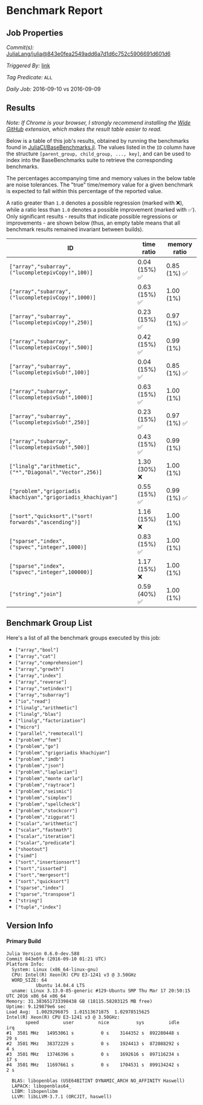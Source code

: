 # Benchmark Report

## Job Properties

*Commit(s):* [JuliaLang/julia@843e0fea2549add6a7d1d6c752c5906691d601d6](https://github.com/JuliaLang/julia/commit/843e0fea2549add6a7d1d6c752c5906691d601d6)

*Triggered By:* [link](https://github.com/JuliaLang/julia/commit/843e0fea2549add6a7d1d6c752c5906691d601d6#commitcomment-18972398)

*Tag Predicate:* `ALL`

*Daily Job:* 2016-09-10 vs 2016-09-09

## Results

*Note: If Chrome is your browser, I strongly recommend installing the [Wide GitHub](https://chrome.google.com/webstore/detail/wide-github/kaalofacklcidaampbokdplbklpeldpj?hl=en)
extension, which makes the result table easier to read.*

Below is a table of this job's results, obtained by running the benchmarks found in
[JuliaCI/BaseBenchmarks.jl](https://github.com/JuliaCI/BaseBenchmarks.jl). The values
listed in the `ID` column have the structure `[parent_group, child_group, ..., key]`,
and can be used to index into the BaseBenchmarks suite to retrieve the corresponding
benchmarks.

The percentages accompanying time and memory values in the below table are noise tolerances. The "true"
time/memory value for a given benchmark is expected to fall within this percentage of the reported value.

A ratio greater than `1.0` denotes a possible regression (marked with :x:), while a ratio less
than `1.0` denotes a possible improvement (marked with :white_check_mark:). Only significant results - results
that indicate possible regressions or improvements - are shown below (thus, an empty table means that all
benchmark results remained invariant between builds).

| ID | time ratio | memory ratio |
|----|------------|--------------|
| `["array","subarray",("lucompletepivCopy!",100)]` | 0.04 (15%) :white_check_mark: | 0.85 (1%) :white_check_mark: |
| `["array","subarray",("lucompletepivCopy!",1000)]` | 0.63 (15%) :white_check_mark: | 1.00 (1%)  |
| `["array","subarray",("lucompletepivCopy!",250)]` | 0.23 (15%) :white_check_mark: | 0.97 (1%) :white_check_mark: |
| `["array","subarray",("lucompletepivCopy!",500)]` | 0.42 (15%) :white_check_mark: | 0.99 (1%)  |
| `["array","subarray",("lucompletepivSub!",100)]` | 0.04 (15%) :white_check_mark: | 0.85 (1%) :white_check_mark: |
| `["array","subarray",("lucompletepivSub!",1000)]` | 0.63 (15%) :white_check_mark: | 1.00 (1%)  |
| `["array","subarray",("lucompletepivSub!",250)]` | 0.23 (15%) :white_check_mark: | 0.97 (1%) :white_check_mark: |
| `["array","subarray",("lucompletepivSub!",500)]` | 0.43 (15%) :white_check_mark: | 0.99 (1%)  |
| `["linalg","arithmetic",("*","Diagonal","Vector",256)]` | 1.30 (30%) :x: | 1.00 (1%)  |
| `["problem","grigoriadis khachiyan","grigoriadis_khachiyan"]` | 0.55 (15%) :white_check_mark: | 0.99 (1%) :white_check_mark: |
| `["sort","quicksort",("sort! forwards","ascending")]` | 1.16 (15%) :x: | 1.00 (1%)  |
| `["sparse","index",("spvec","integer",1000)]` | 0.83 (15%) :white_check_mark: | 1.00 (1%)  |
| `["sparse","index",("spvec","integer",100000)]` | 1.17 (15%) :x: | 1.00 (1%)  |
| `["string","join"]` | 0.59 (40%) :white_check_mark: | 1.00 (1%)  |

## Benchmark Group List

Here's a list of all the benchmark groups executed by this job:

- `["array","bool"]`
- `["array","cat"]`
- `["array","comprehension"]`
- `["array","growth"]`
- `["array","index"]`
- `["array","reverse"]`
- `["array","setindex!"]`
- `["array","subarray"]`
- `["io","read"]`
- `["linalg","arithmetic"]`
- `["linalg","blas"]`
- `["linalg","factorization"]`
- `["micro"]`
- `["parallel","remotecall"]`
- `["problem","fem"]`
- `["problem","go"]`
- `["problem","grigoriadis khachiyan"]`
- `["problem","imdb"]`
- `["problem","json"]`
- `["problem","laplacian"]`
- `["problem","monte carlo"]`
- `["problem","raytrace"]`
- `["problem","seismic"]`
- `["problem","simplex"]`
- `["problem","spellcheck"]`
- `["problem","stockcorr"]`
- `["problem","ziggurat"]`
- `["scalar","arithmetic"]`
- `["scalar","fastmath"]`
- `["scalar","iteration"]`
- `["scalar","predicate"]`
- `["shootout"]`
- `["simd"]`
- `["sort","insertionsort"]`
- `["sort","issorted"]`
- `["sort","mergesort"]`
- `["sort","quicksort"]`
- `["sparse","index"]`
- `["sparse","transpose"]`
- `["string"]`
- `["tuple","index"]`

## Version Info

#### Primary Build

```
Julia Version 0.6.0-dev.588
Commit 843e0fe (2016-09-10 01:21 UTC)
Platform Info:
  System: Linux (x86_64-linux-gnu)
  CPU: Intel(R) Xeon(R) CPU E3-1241 v3 @ 3.50GHz
  WORD_SIZE: 64
           Ubuntu 14.04.4 LTS
  uname: Linux 3.13.0-85-generic #129-Ubuntu SMP Thu Mar 17 20:50:15 UTC 2016 x86_64 x86_64
Memory: 31.383651733398438 GB (18115.58203125 MB free)
Uptime: 9.129879e6 sec
Load Avg:  1.0029296875  1.01513671875  1.02978515625
Intel(R) Xeon(R) CPU E3-1241 v3 @ 3.50GHz: 
       speed         user         nice          sys         idle          irq
#1  3501 MHz   14953061 s          0 s    3144352 s  892280448 s         29 s
#2  3501 MHz   38372229 s          0 s    1924413 s  872088292 s          4 s
#3  3501 MHz   13746396 s          0 s    1692616 s  897116234 s         17 s
#4  3501 MHz   11697661 s          0 s    1704531 s  899134242 s          2 s

  BLAS: libopenblas (USE64BITINT DYNAMIC_ARCH NO_AFFINITY Haswell)
  LAPACK: libopenblas64_
  LIBM: libopenlibm
  LLVM: libLLVM-3.7.1 (ORCJIT, haswell)

```
